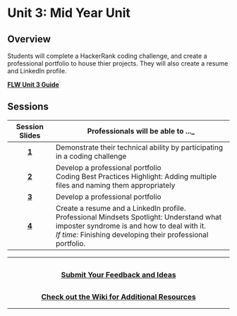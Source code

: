 # Unit 3: Mid Year Unit 

## Overview
Students will complete a HackerRank coding challenge, and create a professional portfolio to house thier projects. They will also create a resume and LinkedIn profile.


[**FLW Unit 3 Guide**]()
## Sessions

|                                                Session Slides                                                 | Professionals will be able to ..._                                                            |
| :-----------------------------------------------------------------------------------------------------------: | --------------------------------------------------------------------------------------- |
| [**1**](https://docs.google.com/presentation/d/1cIN93dK90wdSLf6Zdee_0eiynkx1Qe5DabIlBqe-W5k/edit#slide=id.g13ceb08e073_0_0) | Demonstrate their technical ability by participating in a coding challenge  |
| [**2**](https://docs.google.com/presentation/d/1Cnf1OUPeQfrojdPBHAS0FDil4qoPW-Gqt_l5jcxQN6I/edit#slide=id.g13d3013bb85_0_36) |Develop a professional portfolio</br>Coding Best Practices Highlight: Adding multiple files and naming them appropriately |
| [**3**](https://docs.google.com/presentation/d/1aFf3BmT58F26m-pmmOM8-hsIqhHcedT-KsdWhzN_vPc/edit#slide=id.g13d2afbaf6e_0_1313) |Develop a professional portfolio |
| [**4**](https://docs.google.com/presentation/d/1qM20a2q8qsUx5vXSNVJumzsnCy39PAkiViXU3DH-c_U/edit#slide=id.g136a2fbb9af_0_58) | Create a resume and a LinkedIn profile.</br>Professional Mindsets Spotlight: Understand what imposter syndrome is and how to deal with it.</br>*If time:* Finishing developing their professional portfolio. |


---
## <h3 align="center"><a href="https://docs.google.com/forms/d/e/1FAIpQLSeQPPd3u1y_vV9426DjRjgzQHrzsMAIbdsGCxEU5uRj3bTleQ/viewform?usp=sf_link">Submit Your Feedback and Ideas</a></h3>

## <h3 align="center"><a href="https://github.com/itscodenation/curriculum-22-23/wiki">Check out the Wiki for Additional Resources</a></h3>

---
